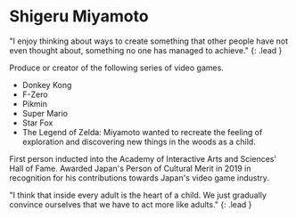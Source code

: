 # Shigeru Miyamoto
"I enjoy thinking about ways to create something that other people have not even thought about, something no one has managed to achieve."
{: .lead }

Produce or creator of the following series of video games.
* Donkey Kong
* F-Zero
* Pikmin
* Super Mario
* Star Fox
* The Legend of Zelda: Miyamoto wanted to recreate the feeling of exploration and discovering new things in the woods as a child.

First person inducted into the Academy of Interactive Arts and Sciences' Hall of Fame. Awarded Japan's Person of Cultural Merit in 2019 in recognition for his contributions towards Japan's video game industry.

"I think that inside every adult is the heart of a child. We just gradually convince ourselves that we have to act more like adults."
{: .lead }
